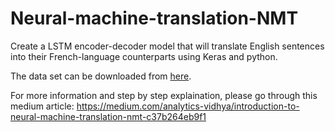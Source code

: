 # Neural-machine-translation-NMT

Create a LSTM encoder-decoder model that will translate English sentences into their French-language counterparts using Keras and python.

The data set can be downloaded from [here](http://www.manythings.org/anki/).

For more information and step by step explaination, please go through this medium article: https://medium.com/analytics-vidhya/introduction-to-neural-machine-translation-nmt-c37b264eb9f1
